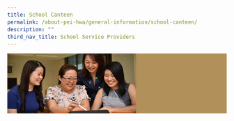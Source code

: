 ```yaml
---
title: School Canteen
permalink: /about-pei-hwa/general-information/school-canteen/
description: ""
third_nav_title: School Service Providers
---
```

![](/images/Website%20Banners%20Subpage/948x260%20masterhead%20-%20About%20Pei%20Hwa4.jpg)